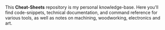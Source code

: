 This **Cheat-Sheets** repository is my personal knowledge-base. Here you'll find code-snippets, technical documentation, and command reference for various tools, as well as notes on machining, woodworking, electronics and art.
